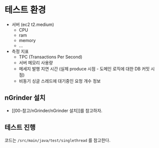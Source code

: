 # 테스트 환경
- 서버 (ec2 t2.medium)
  - CPU
  - ram
  - memory
  - ...
- 측정 지표
  - TPC (Transactions Per Second)
  - 서버 메모리 사용량
  - 메세지 발행 지연 시간 (실제 produce 시점 - 도메인 로직에 대한 DB 커밋 시점)
  - 비동기 싱글 스레드에 대기중인 요청 개수 정보

## nGrinder 설치
- [[00-참고/nGrinder/nGrinder 설치]]를 참고하자.



## 테스트 진행
코드는 `/src/main/java/test/singlethread` 를 참고한다.

